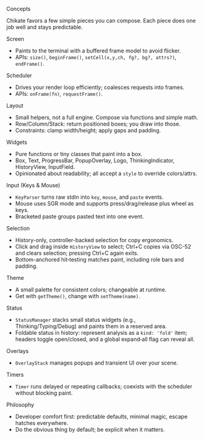 Concepts

Chikate favors a few simple pieces you can compose. Each piece does one job well and stays predictable.

Screen
- Paints to the terminal with a buffered frame model to avoid flicker.
- APIs: `size()`, `beginFrame()`, `setCell(x,y,ch, fg?, bg?, attrs?)`, `endFrame()`.

Scheduler
- Drives your render loop efficiently; coalesces requests into frames.
- APIs: `onFrame(fn)`, `requestFrame()`.

Layout
- Small helpers, not a full engine. Compose via functions and simple math.
- Row/Column/Stack: return positioned boxes; you draw into those.
- Constraints: clamp width/height; apply gaps and padding.

Widgets
- Pure functions or tiny classes that paint into a box.
- Box, Text, ProgressBar, PopupOverlay, Logo, ThinkingIndicator, HistoryView, InputField.
- Opinionated about readability; all accept a `style` to override colors/attrs.

Input (Keys & Mouse)
- `KeyParser` turns raw stdin into `key`, `mouse`, and `paste` events.
- Mouse uses SGR mode and supports press/drag/release plus wheel as keys.
- Bracketed paste groups pasted text into one event.

Selection
- History-only, controller-backed selection for copy ergonomics.
- Click and drag inside `HistoryView` to select; Ctrl+C copies via OSC-52 and clears selection; pressing Ctrl+C again exits.
- Bottom-anchored hit‑testing matches paint, including role bars and padding.

Theme
- A small palette for consistent colors; changeable at runtime.
- Get with `getTheme()`, change with `setTheme(name)`.

Status
- `StatusManager` stacks small status widgets (e.g., Thinking/Typing/Debug) and paints them in a reserved area.
- Foldable status in history: represent analysis as a `kind: 'fold'` item; headers toggle open/closed, and a global expand‑all flag can reveal all.

Overlays
- `OverlayStack` manages popups and transient UI over your scene.

Timers
- `Timer` runs delayed or repeating callbacks; coexists with the scheduler without blocking paint.

Philosophy
- Developer comfort first: predictable defaults, minimal magic, escape hatches everywhere.
- Do the obvious thing by default; be explicit when it matters.
